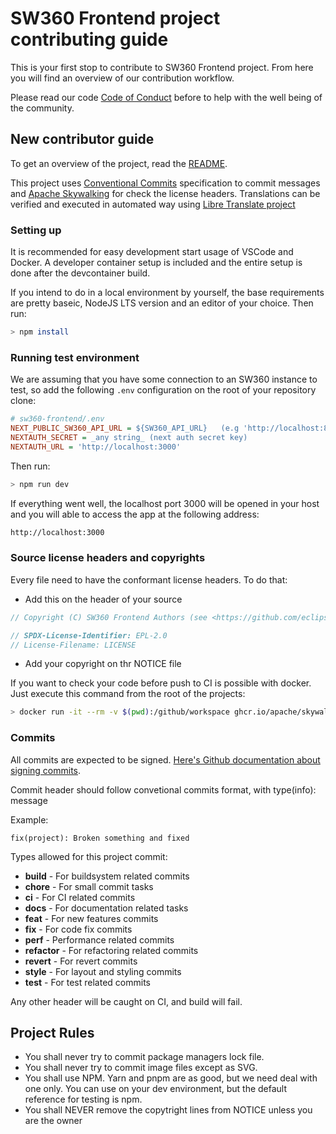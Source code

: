 # SW360 Frontend project contributing guide

This is your first stop to contribute to SW360 Frontend project. From here you will find an overview of our contribution workflow.

Please read our code [Code of Conduct](./CODE_OF_CONDUCT.md) before to help with the well being of the community.

## New contributor guide

To get an overview of the project, read the [README](./README.md).

This project uses [Conventional Commits](https://www.conventionalcommits.org/en/v1.0.0/) specification to commit messages and [Apache Skywalking](https://github.com/apache/skywalking-eyes) for check the license headers.
Translations can be verified and executed in automated way using [Libre Translate project](https://libretranslate.com/)

### Setting up

It is recommended for easy development start usage of VSCode and Docker. A developer container setup is included and the entire setup is done after the devcontainer build.

If you intend to do in a local environment by yourself, the base requirements are pretty baseic, NodeJS LTS version and an editor of your choice. Then run:

```bash
> npm install
```

### Running test environment

We are assuming that you have some connection to an SW360 instance to test, so add the following `.env` configuration on the root of your repository clone:

```ini
# sw360-frontend/.env
NEXT_PUBLIC_SW360_API_URL = ${SW360_API_URL}   (e.g 'http://localhost:8080')
NEXTAUTH_SECRET = _any string_ (next auth secret key)
NEXTAUTH_URL = 'http://localhost:3000'
```

Then run:

```bash
> npm run dev
```

If everything went well, the localhost port 3000 will be opened in your host and you will able to access the app at the following address:

```bash
http://localhost:3000
```

### Source license headers and copyrights

Every file need to have the conformant license headers. To do that:

-   Add this on the header of your source

```typescript
// Copyright (C) SW360 Frontend Authors (see <https://github.com/eclipse-sw360/sw360-frontend/blob/main/NOTICE>)

// SPDX-License-Identifier: EPL-2.0
// License-Filename: LICENSE
```

-   Add your copyright on thr NOTICE file

If you want to check your code before push to CI is possible with docker. Just execute this command from the root of the projects:

```bash
> docker run -it --rm -v $(pwd):/github/workspace ghcr.io/apache/skywalking-eyes/ license-eye header check
```

### Commits

All commits are expected to be signed. [Here's Github documentation about signing commits](https://docs.github.com/en/authentication/managing-commit-signature-verification/signing-commits).

Commit header should follow convetional commits format, with type(info): message

Example:

`fix(project): Broken something and fixed`

Types allowed for this project commit:

-   **build** - For buildsystem related commits
-   **chore** - For small commit tasks
-   **ci** - For CI related commits
-   **docs** - For documentation related tasks
-   **feat** - For new features commits
-   **fix** - For code fix commits
-   **perf** - Performance related commits
-   **refactor** - For refactoring related commits
-   **revert** - For revert commits
-   **style** - For layout and styling commits
-   **test** - For test related commits

Any other header will be caught on CI, and build will fail.

## Project Rules

-   You shall never try to commit package managers lock file.
-   You shall never try to commit image files except as SVG.
-   You shall use NPM. Yarn and pnpm are as good, but we need deal with one only. You can use on your dev environment, but the default reference for testing is npm.
-   You shall NEVER remove the copytright lines from NOTICE unless you are the owner

